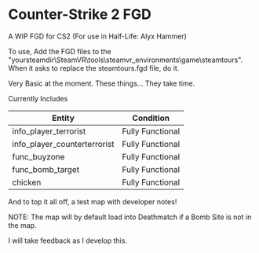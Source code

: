 # Counter-Strike 2 FGD
A WIP FGD for CS2 (For use in Half-Life: Alyx Hammer)

To use, Add the FGD files to the "yoursteamdir\SteamVR\tools\steamvr_environments\game\steamtours". When it asks to replace the steamtours.fgd file, do it.

Very Basic at the moment. These things... They take time.

Currently Includes

| Entity                        | Condition      
| -----------                   | -----------    
| info_player_terrorist         |  Fully Functional
| info_player_counterterrorist  |  Fully Functional
| func_buyzone                  |  Fully Functional
| func_bomb_target              |  Fully Functional
| chicken                       |  Fully Functional

And to top it all off, a test map with developer notes!

NOTE: The map will by default load into Deathmatch if a Bomb Site is not in the map.

I will take feedback as I develop this.
